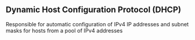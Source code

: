 
## Dynamic Host Configuration Protocol (DHCP)

Responsible for automatic configuration of IPv4 IP addresses and subnet masks for hosts from a pool of IPv4 addresses
